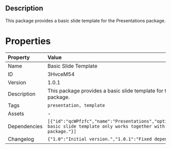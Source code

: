 <h2>Description</h2><p>This package provides a basic slide template for the Presentations package.</p>

# Properties

| Property | Value |
| :--- | :--- |
| Name | Basic Slide Template |
| ID | 3HvceM54 |
| Version | 1.0.1 |
| Description | This package provides a basic slide template for the Presentations package. |
| Tags | `presentation, template` |
| Assets | - |
| Dependencies | `[{"id":"qcWPfzfc","name":"Presentations","optional":false,"usage":"The basic slide template only works together with the Presentations package."}]` |
| Changelog | `{"1.0":"Initial version.","1.0.1":"Fixed dependency."}` |